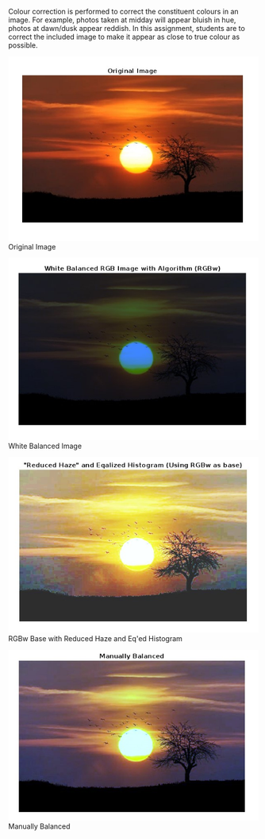 Colour correction is performed to correct the constituent colours in an image. For example, photos taken at midday will appear bluish in hue, photos at dawn/dusk appear reddish. In this assignment, students are to correct the included image to make it appear as close to true colour as possible.
<br>

![original image](Original.jpg)
Original Image

![White Balanced](WhiteBalanced.jpg)
White Balanced Image

![RGBw Base with Reduced Haze](RGBwBase.jpg)
RGBw Base with Reduced Haze and Eq'ed Histogram

![Manually Balanced](ManualBalancing.jpg)
Manually Balanced